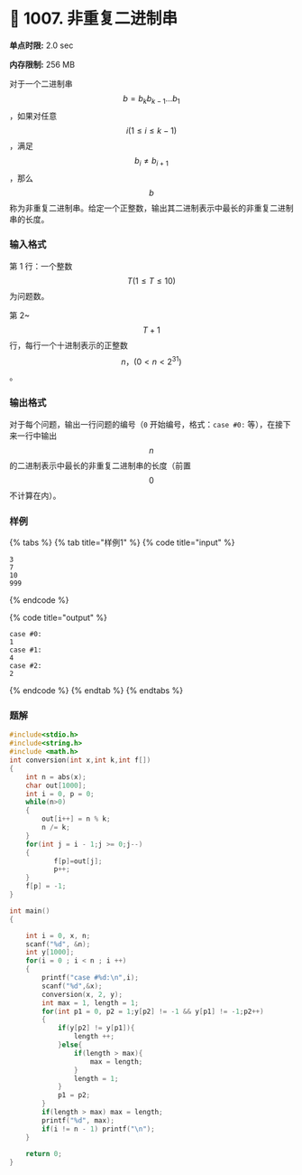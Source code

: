 # 💚 1007. 非重复二进制串

**单点时限:** 2.0 sec

**内存限制:** 256 MB

对于一个二进制串 $$b=b_kb_{k-1}…b_1$$，如果对任意 $$i (1≤i≤k-1)$$，满足 $$b_i≠b_{i+1}$$，那么 $$b$$ 称为非重复二进制串。给定一个正整数，输出其二进制表示中最长的非重复二进制串的长度。

### 输入格式

第 1 行：一个整数$$T (1≤T≤10)$$ 为问题数。

第 2\~$$T+1$$ 行，每行一个十进制表示的正整数 $$n，(0<n<2^{31})$$。

### 输出格式

对于每个问题，输出一行问题的编号（`0` 开始编号，格式：`case #0:` 等），在接下来一行中输出 $$n$$ 的二进制表示中最长的非重复二进制串的长度（前置 $$0$$ 不计算在内）。

### 样例

{% tabs %}
{% tab title="样例1" %}
{% code title="input" %}
```
3
7
10
999
```
{% endcode %}

{% code title="output" %}
```
case #0:
1
case #1:
4
case #2:
2
```
{% endcode %}
{% endtab %}
{% endtabs %}

### 题解

```c
#include<stdio.h>
#include<string.h>
#include <math.h>
int conversion(int x,int k,int f[])
{
    int n = abs(x);
    char out[1000];
    int i = 0, p = 0;
    while(n>0)
    {
        out[i++] = n % k;
        n /= k;
    }
    for(int j = i - 1;j >= 0;j--)
    {
           f[p]=out[j];
           p++;
    }
	f[p] = -1; 
}

int main()
{

    int i = 0, x, n;
    scanf("%d", &n);
    int y[1000];
    for(i = 0 ; i < n ; i ++)
    {
        printf("case #%d:\n",i);
        scanf("%d",&x);
        conversion(x, 2, y);
        int max = 1, length = 1;
        for(int p1 = 0, p2 = 1;y[p2] != -1 && y[p1] != -1;p2++)
        {
			if(y[p2] != y[p1]){
				length ++;
			}else{
				if(length > max){
					max = length;
				}
				length = 1;
			}
			p1 = p2;
        }
        if(length > max) max = length;
        printf("%d", max);
        if(i != n - 1) printf("\n");
    }
	
	return 0;
}
```
